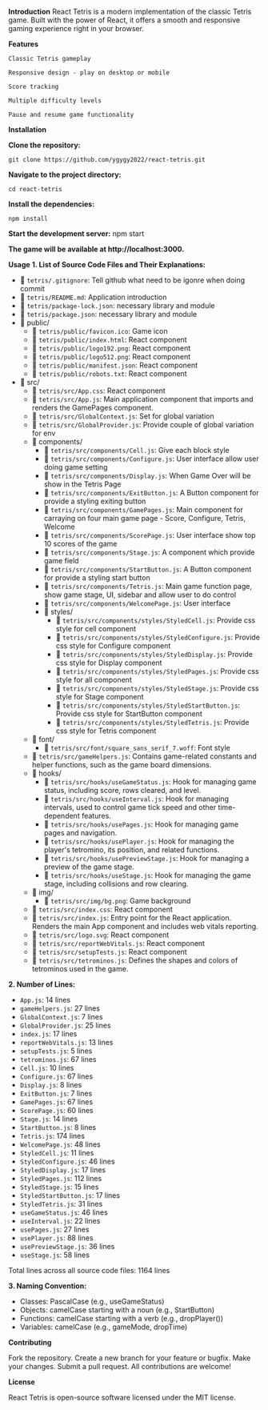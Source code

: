 **Introduction**
React Tetris is a modern implementation of the classic Tetris game. Built with the power of React, it offers a smooth and responsive gaming experience right in your browser.

**Features**

    Classic Tetris gameplay
    
    Responsive design - play on desktop or mobile
    
    Score tracking
    
    Multiple difficulty levels
    
    Pause and resume game functionality
**Installation**

**Clone the repository:**

    git clone https://github.com/ygygy2022/react-tetris.git
        
**Navigate to the project directory:**

    cd react-tetris
        
**Install the dependencies:**

    npm install
        
**Start the development server:**
    npm start

**The game will be available at http://localhost:3000.**

**Usage**
**1. List of Source Code Files and Their Explanations:**

- 📄 `tetris/.gitignore`: Tell github what need to be igonre when doing commit
- 📄 `tetris/README.md`: Application introduction
- 📄 `tetris/package-lock.json`: necessary library and module
- 📄 `tetris/package.json`: necessary library and module
- 📂 public/
  - 📄 `tetris/public/favicon.ico`: Game icon
  - 📄 `tetris/public/index.html`: React component
  - 📄 `tetris/public/logo192.png`: React component
  - 📄 `tetris/public/logo512.png`: React component
  - 📄 `tetris/public/manifest.json`: React component
  - 📄 `tetris/public/robots.txt`: React component
- 📂 src/
  - 📄 `tetris/src/App.css`: React component
  - 📄 `tetris/src/App.js`: Main application component that imports and renders the GamePages component.
  - 📄 `tetris/src/GlobalContext.js`: Set for global variation
  - 📄 `tetris/src/GlobalProvider.js`: Provide couple of global variation for env
  - 📂 components/
    - 📄 `tetris/src/components/Cell.js`: Give each block style
    - 📄 `tetris/src/components/Configure.js`: User interface allow user doing game setting
    - 📄 `tetris/src/components/Display.js`: When Game Over will be show in the Tetris Page
    - 📄 `tetris/src/components/ExitButton.js`: A Button component for provide a styling exiting button
    - 📄 `tetris/src/components/GamePages.js`: Main component for carraying on four main game page - Score, Configure, Tetris, Welcome
    - 📄 `tetris/src/components/ScorePage.js`: User interface show top 10 scores of the game
    - 📄 `tetris/src/components/Stage.js`: A component which provide game field
    - 📄 `tetris/src/components/StartButton.js`: A Button component for provide a styling start button
    - 📄 `tetris/src/components/Tetris.js`: Main game function page, show game stage, UI, sidebar and allow user to do control
    - 📄 `tetris/src/components/WelcomePage.js`: User interface
    - 📂 styles/
      - 📄 `tetris/src/components/styles/StyledCell.js`: Provide css style for cell component
      - 📄 `tetris/src/components/styles/StyledConfigure.js`: Provide css style for Configure component
      - 📄 `tetris/src/components/styles/StyledDisplay.js`: Provide css style for Display component
      - 📄 `tetris/src/components/styles/StyledPages.js`: Provide css style for all component
      - 📄 `tetris/src/components/styles/StyledStage.js`: Provide css style for Stage component
      - 📄 `tetris/src/components/styles/StyledStartButton.js`: Provide css style for StartButton component
      - 📄 `tetris/src/components/styles/StyledTetris.js`: Provide css style for Tetris component
  - 📂 font/
    - 📄 `tetris/src/font/square_sans_serif_7.woff`: Font style
  - 📄 `tetris/src/gameHelpers.js`: Contains game-related constants and helper functions, such as the game board dimensions.
  - 📂 hooks/
    - 📄 `tetris/src/hooks/useGameStatus.js`: Hook for managing game status, including score, rows cleared, and level.
    - 📄 `tetris/src/hooks/useInterval.js`: Hook for managing intervals, used to control game tick speed and other time-dependent features.
    - 📄 `tetris/src/hooks/usePages.js`: Hook for managing game pages and navigation.
    - 📄 `tetris/src/hooks/usePlayer.js`: Hook for managing the player's tetromino, its position, and related functions.
    - 📄 `tetris/src/hooks/usePreviewStage.js`: Hook for managing a preview of the game stage.
    - 📄 `tetris/src/hooks/useStage.js`: Hook for managing the game stage, including collisions and row clearing.
  - 📂 img/
    - 📄 `tetris/src/img/bg.png`: Game background
  - 📄 `tetris/src/index.css`: React component
  - 📄 `tetris/src/index.js`: Entry point for the React application. Renders the main App component and includes web vitals reporting.
  - 📄 `tetris/src/logo.svg`: React component
  - 📄 `tetris/src/reportWebVitals.js`: React component
  - 📄 `tetris/src/setupTests.js`: React component
  - 📄 `tetris/src/tetrominos.js`: Defines the shapes and colors of tetrominos used in the game.

**2. Number of Lines:**

- `App.js`: 14 lines
- `gameHelpers.js`: 27 lines
- `GlobalContext.js`: 7 lines
- `GlobalProvider.js`: 25 lines
- `index.js`: 17 lines
- `reportWebVitals.js`: 13 lines
- `setupTests.js`: 5 lines
- `tetrominos.js`: 67 lines
- `Cell.js`: 10 lines
- `Configure.js`: 67 lines
- `Display.js`: 8 lines
- `ExitButton.js`: 7 lines
- `GamePages.js`: 67 lines
- `ScorePage.js`: 60 lines
- `Stage.js`: 14 lines
- `StartButton.js`: 8 lines
- `Tetris.js`: 174 lines
- `WelcomePage.js`: 48 lines
- `StyledCell.js`: 11 lines
- `StyledConfigure.js`: 46 lines
- `StyledDisplay.js`: 17 lines
- `StyledPages.js`: 112 lines
- `StyledStage.js`: 15 lines
- `StyledStartButton.js`: 17 lines
- `StyledTetris.js`: 31 lines
- `useGameStatus.js`: 46 lines
- `useInterval.js`: 22 lines
- `usePages.js`: 27 lines
- `usePlayer.js`: 88 lines
- `usePreviewStage.js`: 36 lines
- `useStage.js`: 58 lines

Total lines across all source code files: 1164 lines

**3. Naming Convention:**

- Classes: PascalCase (e.g., useGameStatus)
- Objects: camelCase starting with a noun (e.g., StartButton)
- Functions: camelCase starting with a verb (e.g., dropPlayer())
- Variables: camelCase (e.g., gameMode, dropTime)

**Contributing**

Fork the repository.
Create a new branch for your feature or bugfix.
Make your changes.
Submit a pull request.
All contributions are welcome!

**License**

React Tetris is open-source software licensed under the MIT license.
